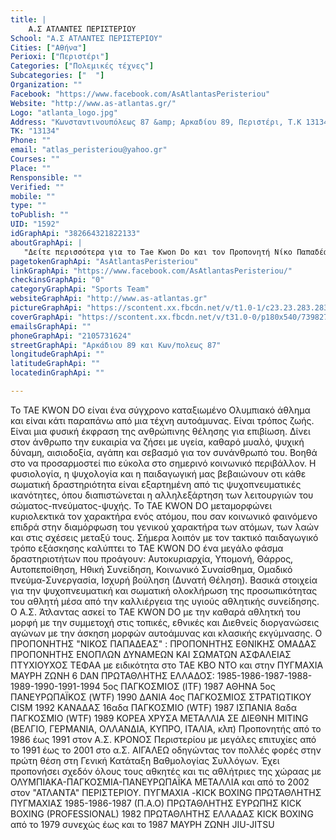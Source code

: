 ```yaml
---
title: |
    Α.Σ ΑΤΛΑΝΤΕΣ ΠΕΡΙΣΤΕΡΙΟΥ
School: "Α.Σ ΑΤΛΑΝΤΕΣ ΠΕΡΙΣΤΕΡΙΟΥ"
Cities: ["Αθήνα"]
Perioxi: ["Περιστέρι"]
Categories: ["Πολεμικές τέχνες"]
Subcategories: ["  "]
Organization: ""
Facebook: "https://www.facebook.com/AsAtlantasPeristeriou"
Website: "http://www.as-atlantas.gr/"
Logo: "atlanta_logo.jpg"
Address: "Κωνσταντινουπόλεως 87 &amp; Αρκαδίου 89, Περιστέρι, Τ.Κ 13134"
TK: "13134"
Phone: ""
email: "atlas_peristeriou@yahoo.gr"
Courses: ""
Place: ""
Rensponsible: ""
Verified: ""
mobile: ""
type: ""
toPublish: ""
UID: "1592"
idGraphApi: "382664321822133"
aboutGraphApi: | 
   "Δείτε περισσότερα για το Tae Kwon Do και τον Προπονητή Νίκο Παπαδέα"
pagetokenGraphApi: "AsAtlantasPeristeriou"
linkGraphApi: "https://www.facebook.com/AsAtlantasPeristeriou/"
checkinsGraphApi: "0"
categoryGraphApi: "Sports Team"
websiteGraphApi: "http://www.as-atlantas.gr"
pictureGraphApi: "https://scontent.xx.fbcdn.net/v/t1.0-1/c23.23.283.283/s50x50/205487_382666391821926_2075651628_n.jpg?oh=fc1d247b0ad9e1ef8582a464f12fe6b6&amp;oe=5B45365F"
coverGraphApi: "https://scontent.xx.fbcdn.net/v/t31.0-0/p180x540/739827_399528040135761_1910028345_o.jpg?oh=369974c48528d54b9243cc778ad67522&amp;oe=5B01CF78"
emailsGraphApi: ""
phoneGraphApi: "2105731624"
streetGraphApi: "Αρκάδιου 89 και Κων/πολεως 87"
longitudeGraphApi: ""
latitudeGraphApi: ""
locatedinGraphApi: ""

---
```


Το TAE KWON DO είναι ένα σύγχρονο καταξιωμένο Ολυμπιακό άθλημα και είναι κάτι παραπάνω από μια τέχνη αυτοάμυνας. Είναι τρόπος ζωής. Είναι μια φυσική έκφραση της ανθρώπινης θέλησης για επιβίωση. Δίνει στον άνθρωπο την ευκαιρία να ζήσει με υγεία, καθαρό μυαλό, ψυχική δύναμη, αισιοδοξία, αγάπη και σεβασμό για τον συνάνθρωπό του. Βοηθά στο να προσαρμοστεί πιο εύκολα στο σημερινό κοινωνικό περιβάλλον. Η φυσιολογία, η ψυχολογία και η παιδαγωγική μας βεβαιώνουν οτι κάθε σωματική δραστηριότητα είναι εξαρτημένη από τις ψυχοπνευματικές ικανότητες, όπου διαπιστώνεται η αλληλεξάρτηση των λειτουργιών του σώματος-πνεύματος-ψυχής. Το TAE KWON DO μεταμορφώνει κυριολεκτικά τον χαρακτήρα ενός ατόμου, που σαν κοινωνικό φαινόμενο επιδρά στην διαμόρφωση του γενικού χαρακτήρα των ατόμων, των λαών και στις σχέσεις μεταξύ τους. Σήμερα λοιπόν με τον τακτικό παιδαγωγικό τρόπο εξάσκησης καλύπτει το TAE KWON DO ένα μεγάλο φάσμα δραστηριοτήτων που προάγουν: Αυτοκυριαρχία, Υπομονή, Θάρρος, Αυτοπεποίθηση, Ηθική Συνείδηση, Κοινωνικό Συναίσθημα, Ομαδικό πνεύμα-Συνεργασία, Ισχυρή βούληση (Δυνατή Θέληση). Βασικά στοιχεία για την ψυχοπνευματική και σωματική ολοκλήρωση της προσωπικότητας του αθλητή μέσα από την καλλιέργεια της υγιούς αθλητικής συνείδησης. O Α.Σ. Άτλαντας ασκεί το TAE KWON DO με την καθαρά αθλητκή του μορφή με την συμμετοχή στις τοπικές, εθνικές και Διεθνείς διοργανώσεις αγώνων με την άσκηση μορφών αυτοάμυνας και κλασικής εκγύμνασης. Ο ΠΡΟΠΟΝΗΤΗΣ &quot;ΝΙΚΟΣ ΠΑΠΑΔΕΑΣ&quot; : ΠΡΟΠΟΝΗΤΗΣ ΕΘΝΙΚΗΣ ΟΜΑΔΑΣ ΠΡΟΠΟΝΗΤΗΣ ΕΝΟΠΛΩΝ ΔΥΝΑΜΕΩΝ ΚΑΙ ΣΩΜΑΤΩΝ ΑΣΦΑΛΕΙΑΣ ΠΤΥΧΙΟΥΧΟΣ ΤΕΦΑΑ με ειδικότητα στο ΤΑΕ ΚΒΟ ΝΤΟ και στην ΠΥΓΜΑΧΙΑ ΜΑΥΡΗ ΖΩΝΗ 6 DAN ΠΡΩΤΑΘΛΗΤΗΣ ΕΛΛΑΔΟΣ: 1985-1986-1987-1988-1989-1990-1991-1994 5ος ΠΑΓΚΟΣΜΙΟΣ (ITF) 1987 ΑΘΗΝΑ 5ος ΠΑΝΕΥΡΩΠΑΪΚΟΣ (WTF) 1990 ΔΑΝΙΑ 4ος ΠΑΓΚΟΣΜΙΟΣ ΣΤΡΑΤΙΩΤΙΚΟΥ CISM 1992 ΚΑΝΑΔΑΣ 16αδα ΠΑΓΚΟΣΜΙΟ (WTF) 1987 ΙΣΠΑΝΙΑ 8αδα ΠΑΓΚΟΣΜΙΟ (WTF) 1989 ΚΟΡΕΑ ΧΡΥΣΑ ΜΕΤΑΛΛΙΑ ΣΕ ΔΙΕΘΝΗ MITING (ΒΕΛΓΙΟ, ΓΕΡΜΑΝΙΑ, ΟΛΛΑΝΔΙΑ, ΚΥΠΡΟ, ΙΤΑΛΙΑ, κλπ) Προπονητής από το 1986 έως 1991 στον Α.Σ. ΚΡΟΝΟΣ Περιστερίου με μεγάλες επιτυχίες από το 1991 έως το 2001 στο α.Σ. ΑΙΓΑΛΕΩ οδηγώντας τον πολλές φορές στην πρώτη θέση στη Γενική Κατάταξη Βαθμολογίας Συλλόγων. Έχει προπονήσει σχεδόν όλους τους αθκητές και τις αθλήτριες της χώραας με ΟΛΥΜΠΙΑΚΑ-ΠΑΓΚΟΣΜΙΑ-ΠΑΝΕΥΡΩΠΑΪΚΑ ΜΕΤΑΛΛΙΑ και από το 2002 στον &quot;ΑΤΛΑΝΤΑ&quot; ΠΕΡΙΣΤΕΡΙΟΥ. ΠΥΓΜΑΧΙΑ -KICK BOXING ΠΡΩΤΑΘΛΗΤΗΣ ΠΥΓΜΑΧΙΑΣ 1985-1986-1987 (Π.Α.Ο) ΠΡΩΤΑΘΛΗΤΗΣ ΕΥΡΩΠΗΣ KICK BOXING (PROFESSIONAL) 1982 ΠΡΩΤΑΘΛΗΤΗΣ ΕΛΛΑΔAΣ KICK BOXING από το 1979 συνεχώς έως και το 1987 ΜΑΥΡΗ ΖΩΝΗ JIU-JITSU 

